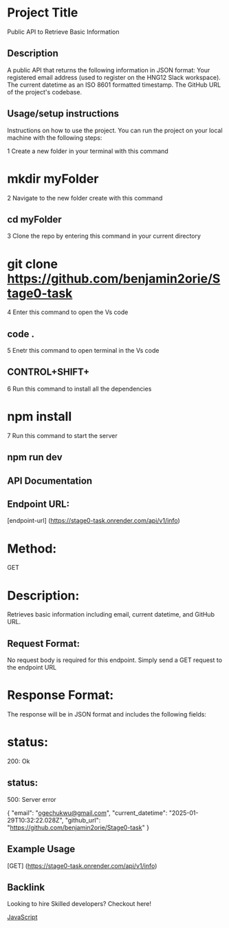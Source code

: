
 # Project Title
 Public API to Retrieve Basic Information

## Description
A public API that returns the following information in JSON format:
Your registered email address (used to register on the HNG12 Slack workspace).
The current datetime as an ISO 8601 formatted timestamp.
The GitHub URL of the project's codebase.


## Usage/setup instructions

Instructions on how to use the project.
You can run the project on your local machine with the following steps:

1 Create a new folder in your terminal with this command
# mkdir myFolder

2 Navigate to the new folder create with this command

## cd myFolder

3 Clone the repo by entering this command in your current directory

# git clone https://github.com/benjamin2orie/Stage0-task


4 Enter this command to open the Vs code

## code .

5 Enetr this command to open terminal in the Vs code 
## CONTROL+SHIFT+

6 Run this command to install all the dependencies

# npm install

7 Run this command to start the server
## npm run dev




## API Documentation

## Endpoint URL:
[endpoint-url] (https://stage0-task.onrender.com/api/v1/info)

# Method:
GET

# Description: 
Retrieves basic information including email, current datetime, and GitHub URL.

## Request Format:
No request body is required for this endpoint. Simply send a GET request to the endpoint URL


# Response Format:
The response will be in JSON format and includes the following fields:

# status:
200: Ok

## status:
500: Server error

{
  "email": "ogechukwu@gmail.com",
  "current_datetime": "2025-01-29T10:32:22.028Z",
  "github_url": "https://github.com/benjamin2orie/Stage0-task"
}



## Example Usage

 [GET] (https://stage0-task.onrender.com/api/v1/info)



 ## Backlink

 Looking to hire Skilled developers? Checkout here!

 [JavaScript](https://hng.tech/hire/nodejs-developers)





